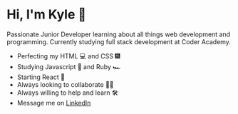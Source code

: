 
# Hi, I'm Kyle 🖖

Passionate Junior Developer learning about all things web development and programming. Currently studying full stack development at Coder Academy.

- Perfecting my HTML 💻 and CSS 🎆
- Studying Javascript 🚀 and Ruby 🏎
- Starting React 🎠
- Always looking to collaborate 💃🕺
- Always willing to help and learn 🛠
- Message me on [LinkedIn](https://www.linkedin.com/in/kylecorlett/)


